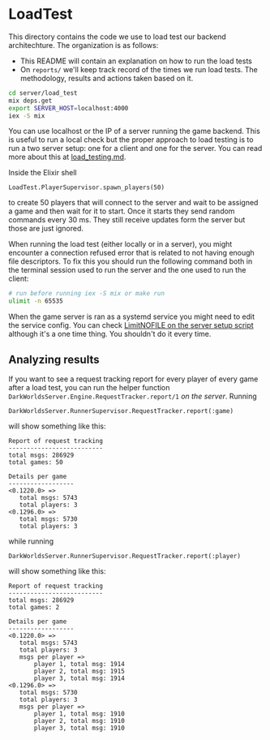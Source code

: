 # LoadTest

This directory contains the code we use to load test our backend architechture. The organization is as follows:

- This README will contain an explanation on how to run the load tests
- On `reports/` we'll keep track record of the times we run load tests. The methodology, results and actions taken based on it.

```bash
cd server/load_test
mix deps.get
export SERVER_HOST=localhost:4000
iex -S mix
```

You can use localhost or the IP of a server running the game backend. This is useful to run a local check but the proper approach to load testing is to run a two server setup: one for a client and one for the server. You can read more about this at [load_testing.md](../../docs/src/load_testing.md).

Inside the Elixir shell

```
LoadTest.PlayerSupervisor.spawn_players(50)
```

to create 50 players that will connect to the server and wait to be assigned a
game and then wait for it to start. Once it starts they send random commands
every 30 ms. They still receive updates form the server but those are just
ignored.

When running the load test (either locally or in a server), you might encounter a connection refused error that is related to not having enough file descriptors. To fix this you should run the following command both in the terminal session used to run the server and the one used to run the client:

```bash
# run before running iex -S mix or make run
ulimit -n 65535
```

When the game server is ran as a systemd service you might need to edit the service config. You can check [LimitNOFILE on the server setup script](./setup_game_server.sh) although it's a one time thing. You shouldn't do it every time.

## Analyzing results

If you want to see a request tracking report for every player of every game after a load test, you can run the helper function `DarkWorldsServer.Engine.RequestTracker.report/1` *on the server*. Running

```
DarkWorldsServer.RunnerSupervisor.RequestTracker.report(:game)
```

will show something like this:

```
Report of request tracking
--------------------------
total msgs: 286929
total games: 50

Details per game
------------------
<0.1220.0> =>
   total msgs: 5743
   total players: 3
<0.1296.0> =>
   total msgs: 5730
   total players: 3
```

while running

```
DarkWorldsServer.RunnerSupervisor.RequestTracker.report(:player)
```

will show something like this:

```
Report of request tracking
--------------------------
total msgs: 286929
total games: 2

Details per game
------------------
<0.1220.0> =>
   total msgs: 5743
   total players: 3
   msgs per player =>
       player 1, total msg: 1914
       player 2, total msg: 1915
       player 3, total msg: 1914
<0.1296.0> =>
   total msgs: 5730
   total players: 3
   msgs per player =>
       player 1, total msg: 1910
       player 2, total msg: 1910
       player 3, total msg: 1910
```

